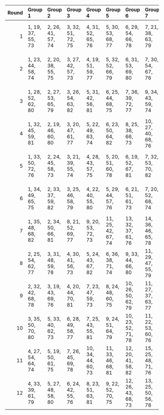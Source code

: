 |   Round | Group 1           | Group 2           | Group 3           | Group 4            | Group 5            | Group 6            | Group 7            | Group 8            | Group 9            | Group 10           | Group 11       | Group 12       | Group 13       | Group 14       | Group 15       | Group 16       | Group 17       | Group 18       |
|--------:|:------------------|:------------------|:------------------|:-------------------|:-------------------|:-------------------|:-------------------|:-------------------|:-------------------|:-------------------|:---------------|:---------------|:---------------|:---------------|:---------------|:---------------|:---------------|:---------------|
|       1 | 1, 19, 37, 55, 73 | 2, 26, 41, 57, 74 | 3, 32, 51, 72, 75 | 4, 31, 52, 65, 76  | 5, 30, 53, 68, 77  | 6, 29, 54, 66, 78  | 7, 21, 38, 63, 79  | 8, 20, 45, 56, 80  | 9, 28, 47, 71, 81  | 10, 36, 42, 61, 82 | 11, 35, 44, 64 | 12, 34, 46, 62 | 13, 33, 48, 70 | 14, 22, 43, 58 | 15, 27, 50, 59 | 16, 24, 40, 69 | 17, 23, 49, 67 | 18, 25, 39, 60 |
|       2 | 1, 23, 44, 58, 74 | 2, 20, 38, 55, 75 | 3, 27, 42, 57, 73 | 4, 19, 51, 59, 77  | 5, 32, 52, 66, 79  | 6, 31, 53, 69, 80  | 7, 30, 54, 67, 76  | 8, 22, 39, 64, 78  | 9, 21, 46, 56, 82  | 10, 29, 48, 72, 81 | 11, 36, 43, 62 | 12, 35, 45, 65 | 13, 34, 47, 63 | 14, 33, 49, 71 | 15, 28, 37, 60 | 16, 25, 41, 70 | 17, 24, 50, 68 | 18, 26, 40, 61 |
|       3 | 1, 28, 52, 62, 80 | 2, 27, 53, 65, 79 | 3, 26, 54, 63, 82 | 5, 31, 42, 56, 81  | 6, 25, 44, 68, 75  | 7, 36, 39, 72, 77  | 9, 34, 43, 59, 74  | 11, 19, 40, 58, 78 | 17, 20, 46, 64, 76 | 18, 22, 50, 71, 73 | 4, 32, 49, 60  | 8, 35, 41, 61  | 10, 33, 45, 67 | 12, 30, 48, 55 | 13, 23, 38, 57 | 14, 29, 51, 69 | 15, 24, 47, 70 | 16, 21, 37, 66 |
|       4 | 1, 32, 45, 59, 81 | 2, 19, 46, 60, 80 | 3, 20, 47, 61, 77 | 5, 22, 49, 63, 74  | 6, 23, 50, 64, 82  | 8, 25, 38, 66, 73  | 10, 27, 40, 68, 76 | 13, 30, 43, 71, 79 | 17, 35, 53, 57, 78 | 18, 36, 54, 58, 75 | 4, 21, 48, 62  | 7, 24, 37, 65  | 9, 26, 39, 67  | 11, 28, 41, 69 | 12, 29, 42, 70 | 14, 31, 44, 72 | 15, 33, 51, 55 | 16, 34, 52, 56 |
|       5 | 1, 33, 50, 72, 76 | 2, 24, 45, 58, 73 | 3, 21, 39, 55, 74 | 4, 28, 43, 57, 75  | 5, 20, 51, 60, 78  | 6, 19, 52, 67, 81  | 7, 32, 53, 70, 82  | 8, 31, 54, 68, 79  | 9, 23, 40, 65, 77  | 11, 30, 49, 59, 80 | 10, 22, 47, 56 | 12, 36, 44, 63 | 13, 35, 46, 66 | 14, 34, 48, 64 | 15, 29, 38, 61 | 16, 26, 42, 71 | 17, 25, 37, 69 | 18, 27, 41, 62 |
|       6 | 1, 34, 49, 65, 75 | 2, 33, 37, 59, 82 | 3, 25, 46, 58, 79 | 4, 22, 40, 55, 80  | 5, 29, 44, 57, 76  | 6, 21, 51, 61, 73  | 7, 20, 52, 68, 74  | 12, 31, 50, 60, 77 | 15, 30, 39, 62, 81 | 16, 27, 43, 72, 78 | 8, 19, 53, 71  | 9, 32, 54, 69  | 10, 24, 41, 66 | 11, 23, 48, 56 | 13, 36, 45, 64 | 14, 35, 47, 67 | 17, 26, 38, 70 | 18, 28, 42, 63 |
|       7 | 1, 35, 48, 68, 82 | 2, 34, 50, 66, 81 | 8, 21, 52, 69, 77 | 9, 20, 53, 72, 73  | 11, 25, 42, 67, 74 | 13, 32, 37, 61, 76 | 14, 36, 46, 65, 78 | 16, 28, 44, 59, 79 | 17, 27, 39, 71, 75 | 18, 29, 43, 64, 80 | 3, 33, 38, 60  | 4, 26, 47, 58  | 5, 23, 41, 55  | 6, 30, 45, 57  | 7, 22, 51, 62  | 10, 19, 54, 70 | 12, 24, 49, 56 | 15, 31, 40, 63 |
|       8 | 2, 25, 54, 62, 77 | 3, 31, 48, 59, 78 | 4, 30, 41, 56, 73 | 5, 24, 43, 67, 82  | 6, 36, 38, 71, 74  | 9, 33, 44, 66, 80  | 11, 29, 47, 55, 79 | 12, 22, 37, 57, 81 | 15, 23, 46, 69, 75 | 18, 21, 49, 70, 76 | 1, 26, 53, 64  | 7, 35, 40, 60  | 8, 34, 42, 72  | 10, 32, 39, 58 | 13, 28, 51, 68 | 14, 27, 52, 61 | 16, 20, 50, 65 | 17, 19, 45, 63 |
|       9 | 2, 32, 42, 68, 78 | 3, 19, 43, 69, 76 | 4, 20, 44, 70, 81 | 7, 23, 47, 59, 73  | 8, 24, 48, 60, 75  | 10, 26, 50, 62, 79 | 11, 27, 37, 63, 77 | 13, 29, 39, 65, 82 | 15, 34, 54, 57, 80 | 18, 35, 51, 56, 74 | 1, 31, 41, 67  | 5, 21, 45, 71  | 6, 22, 46, 72  | 9, 25, 49, 61  | 12, 28, 38, 64 | 14, 30, 40, 66 | 16, 33, 53, 58 | 17, 36, 52, 55 |
|      10 | 3, 35, 50, 70, 80 | 5, 33, 40, 62, 73 | 6, 28, 49, 58, 77 | 7, 25, 43, 55, 81  | 9, 24, 51, 64, 79  | 10, 23, 52, 71, 78 | 11, 22, 53, 60, 76 | 14, 26, 37, 56, 75 | 16, 30, 46, 61, 74 | 18, 31, 45, 66, 82 | 1, 20, 39, 63  | 2, 36, 48, 67  | 4, 34, 38, 68  | 8, 32, 47, 57  | 12, 21, 54, 72 | 13, 27, 44, 69 | 15, 19, 42, 65 | 17, 29, 41, 59 |
|      11 | 4, 27, 54, 64, 74 | 5, 19, 50, 61, 75 | 7, 26, 45, 69, 78 | 10, 34, 44, 60, 73 | 11, 33, 46, 68, 81 | 12, 20, 41, 58, 82 | 15, 25, 48, 71, 76 | 16, 22, 38, 67, 77 | 17, 21, 47, 65, 80 | 18, 23, 37, 72, 79 | 1, 30, 51, 70  | 2, 29, 52, 63  | 3, 28, 53, 66  | 6, 32, 43, 56  | 8, 36, 40, 59  | 9, 35, 42, 62  | 13, 31, 49, 55 | 14, 24, 39, 57 |
|      12 | 4, 33, 39, 61, 79 | 5, 27, 48, 58, 80 | 6, 24, 42, 55, 76 | 8, 23, 51, 63, 81  | 9, 22, 52, 70, 75  | 12, 26, 43, 68, 73 | 13, 25, 50, 56, 78 | 14, 19, 38, 62, 82 | 15, 32, 41, 64, 77 | 17, 28, 40, 72, 74 | 1, 36, 47, 66  | 2, 35, 49, 69  | 3, 34, 37, 67  | 7, 31, 46, 57  | 10, 21, 53, 59 | 11, 20, 54, 71 | 16, 29, 45, 60 | 18, 30, 44, 65 |